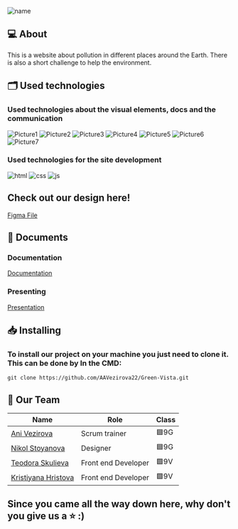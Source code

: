 ![name](https://github.com/AAVezirova22/Green-Vista/assets/132449341/54739211-7813-45be-a038-39d6269f8908)

## 💻 About
This is a website about pollution in different places around the Earth. There is also a short challenge to help the environment.

## 🗂️ Used technologies

### Used technologies about the visual elements, docs and the communication
![Picture1](https://github.com/AAVezirova22/Green-Vista/assets/132449341/a2317afc-a72e-4c79-9603-2602ed36a094)
![Picture2](https://github.com/AAVezirova22/Green-Vista/assets/132449341/4606c839-8b71-40a8-9a08-841c54e743da)
![Picture3](https://github.com/AAVezirova22/Green-Vista/assets/132449341/5ea2eeee-46ae-4cc2-a4a5-dc3b5ea47741)
![Picture4](https://github.com/AAVezirova22/Green-Vista/assets/132449341/edfcc6f9-1903-40d3-bd54-625096e8aead)
![Picture5](https://github.com/AAVezirova22/Green-Vista/assets/132449341/0dc6aa39-8895-4c59-8d76-563af43dca13)
![Picture6](https://github.com/AAVezirova22/Green-Vista/assets/132449341/e02e9311-2961-4e4a-a293-0a6b8e8f2f71)
![Picture7](https://github.com/AAVezirova22/Green-Vista/assets/132449341/b11f5cb5-a324-438d-841f-a25f499fc0dd)

### Used technologies for the site development
![html](https://github.com/AAVezirova22/Green-Vista/assets/132449341/666a485b-3767-4a24-afdf-2aa22656e26a)
![css](https://github.com/AAVezirova22/Green-Vista/assets/132449341/4c24f917-6555-4ac5-8906-d9eed0644997)
![js](https://github.com/AAVezirova22/Green-Vista/assets/132449341/c46f8b17-908b-4d40-9056-5c65ace3523b)

## Check out our design here!
[Figma File](https://github.com/AAVezirova22)

## 📄 Documents

### Documentation
[Documentation](https://codingburgas-my.sharepoint.com/:w:/g/personal/aavezirova22_codingburgas_bg/ETBz7_qx9rJGmjzz9xMqqlEBq15JidGqR1wIOAkiqNFM2g?e=gl4wYS)

### Presenting
[Presentation](https://codingburgas-my.sharepoint.com/:p:/g/personal/aavezirova22_codingburgas_bg/EaMm-t215ZJBr7ZAt0qYNscBtE9IPWRqK6lsst2d-S4IxA?e=ZMPud1)
## 📥 Installing

### To install our project on your machine you just need to clone it. This can be done by In the CMD:

```git clone https://github.com/AAVezirova22/Green-Vista.git```
## 🧒 Our Team

| Name                                                   | Role                | Class |
|--------------------------------------------------------|---------------------|-------|
| [Ani Vezirova](https://github.com/AAVezirova22)        | Scrum trainer       | 🟦9G   |
| [Nikol Stoyanova](https://github.com/NSStoyanova22)    | Designer            | 🟦9G   |
| [Teodora Skulieva](https://github.com/TDSkulieva22)    | Front end Developer | 🟩9V   |
| [Kristiyana Hristova](https://github.com/KIHristova22) | Front end Developer | 🟩9V   |

## Since you came all the way down here, why don't you give us a ⭐ :)
